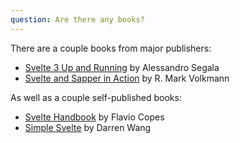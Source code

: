 ```yaml
---
question: Are there any books?
---
```


There are a couple books from major publishers:

- [Svelte 3 Up and Running](https://www.amazon.com/dp/B08D6T6BKS/) by Alessandro Segala
- [Svelte and Sapper in Action](https://www.manning.com/books/svelte-and-sapper-in-action) by R. Mark Volkmann

As well as a couple self-published books:

- [Svelte Handbook](https://flaviocopes.com/page/svelte-handbook/) by Flavio Copes
- [Simple Svelte](https://wfq.gumroad.com/l/simple_svelte) by Darren Wang
